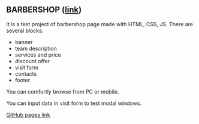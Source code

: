 ## BARBERSHOP ([link](https://lletov.github.io/barbershop_js/))
It is a test project of barbershop page made with HTML, CSS, JS.
There are several blocks:
- banner
- team description
- services and price
- discount offer
- visit form
- contacts
- footer

You can comfortly browse from PC or mobile.

You can input data in visit form to test modal windows.

[GitHub pages link](https://lletov.github.io/barbershop_js/)

